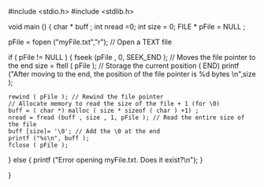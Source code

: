 #include <stdio.h>
#include <stdlib.h>

void main ()
{
  char * buff ;
  int nread =0;
  int size = 0;
  FILE * pFile = NULL ;
  
  pFile = fopen ("myFile.txt","r"); // Open a TEXT file
  
  if ( pFile != NULL )
  {
    fseek (pFile , 0, SEEK_END ); // Moves the file pointer to the end
    size = ftell ( pFile ); // Storage the current position ( END)
    printf ("After moving to the end, the position of the file pointer is %d bytes \n",size );
    
    rewind ( pFile ); // Rewind the file pointer
    // Allocate memory to read the size of the file + 1 (for \0)
    buff = ( char *) malloc ( size * sizeof ( char ) +1) ;
    nread = fread (buff , size , 1, pFile ); // Read the entire size of the file
    buff [size]= '\0'; // Add the \0 at the end
    printf ("%s\n", buff );
    fclose ( pFile );
  }
  else 
  {
    printf ("Error opening myFile.txt. Does it exist?\n");
  }
  
}